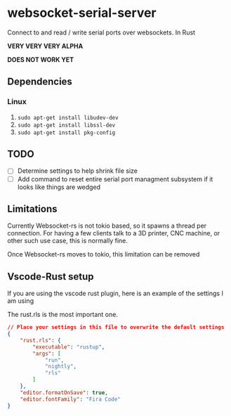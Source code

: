# websocket-serial-server
Connect to and read / write serial ports over websockets. In Rust

**VERY VERY VERY ALPHA**

**DOES NOT WORK YET**

## Dependencies

### Linux

1. `sudo apt-get install libudev-dev`
1. `sudo apt-get install libssl-dev`
1. `sudo apt-get install pkg-config`

## TODO
* [ ] Determine settings to help shrink file size
* [ ] Add command to reset entire serial port managment subsystem
if it looks like things are wedged
 
## Limitations

Currently Websocket-rs is not tokio based, so it spawns a thread per connection.
For having a few clients talk to a 3D printer, CNC machine, or other 
such use case, this is normally fine. 

Once Websocket-rs moves to tokio, this limitation can be removed

## Vscode-Rust setup

If you are using the vscode rust plugin, here is an example of
the settings I am using

The rust.rls is the most important one.

``` json
// Place your settings in this file to overwrite the default settings
{
    "rust.rls": {
        "executable": "rustup",
        "args": [
            "run",
            "nightly",
            "rls"
        ]
    },
    "editor.formatOnSave": true,
    "editor.fontFamily": "Fira Code"
}
```
